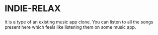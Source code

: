 # INDIE-RELAX
It is a type of an existing music app clone. You can listen to all the songs present here which feels like listening them on some music app.
